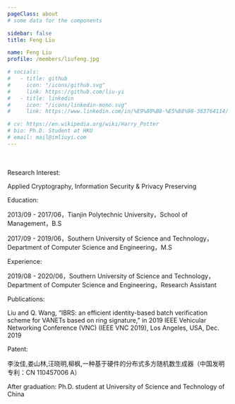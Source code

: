 ```yaml
---
pageClass: about
# some data for the components

sidebar: false
title: Feng Liu

name: Feng Liu
profile: /members/liufeng.jpg

# socials:
#   - title: github
#     icon: "/icons/github.svg"
#     link: https://github.com/liu-yi
#   - title: linkedin
#     icon: "/icons/linkedin-mono.svg"
#     link: https://www.linkedin.com/in/%E9%80%B8-%E5%88%98-363764114/

# cv: https://en.wikipedia.org/wiki/Harry_Potter
# bio: Ph.D. Student at HKU
# email: mail@imliuyi.com
---
```

<div style="padding: 2%"></div>
<ProfileSection :frontmatter="$page.frontmatter" />


Research Interest:

Applied Cryptography, Information Security & Privacy Preserving

 

Education:

2013/09 - 2017/06，Tianjin Polytechnic University，School of Management，B.S

2017/09 - 2019/06，Southern University of Science and Technology，Department of Computer Science and Engineering，M.S

 

Experience:

2019/08 - 2020/06，Southern University of Science and Technology，Department of Computer Science and Engineering，Research Assistant

 

Publications:

Liu and Q. Wang, “IBRS: an efficient identity-based batch verification scheme for VANETs based on ring signature,” in 2019 IEEE Vehicular Networking Conference (VNC) (IEEE VNC 2019), Los Angeles, USA, Dec. 2019
 

Patent:

李汝佳,娄山林,汪晓明,柳枫,一种基于硬件的分布式多方随机数生成器（中国发明专利：CN 110457006 A）

 

After graduation: Ph.D. student at University of Science and Technology of China



<!-- Custom style for this page -->

<style lang="stylus">

.theme-container.about .page
  font-size 14px
  font-family "lucida grande", "lucida sans unicode", lucida, "Helvetica Neue", Helvetica, Arial, sans-serif;
  p
    margin 0 0 0.5rem
  p, ul, ol
    line-height normal
  a
    font-weight normal
  .theme-default-content:not(.custom) > h2
    margin-bottom 0.5rem
  .theme-default-content:not(.custom) > h2:first-child + p
    margin-top 0.5rem
  .theme-default-content:not(.custom) > h3
    padding-top 4rem

  /* Override */
  .md-card
    margin-top 0.5em
    .card-image
      padding 0.2rem
      img
        max-width 120px
        max-height 120px
    .card-content p
      -webkit-margin-after 0.2em

@media (max-width: 419px)
  .theme-container.about .page
    p, ul, ol
      line-height 1.5

    .md-card
      .card-image
        img 
          width 100%
          max-width 400px

</style>
